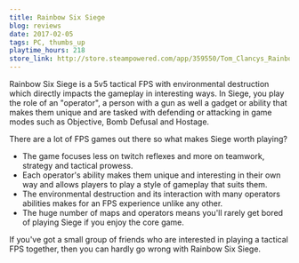 ```yaml
---
title: Rainbow Six Siege
blog: reviews
date: 2017-02-05
tags: PC, thumbs_up
playtime_hours: 218
store_link: http://store.steampowered.com/app/359550/Tom_Clancys_Rainbow_Six_Siege/
---
```

Rainbow Six Siege is a 5v5 tactical FPS with environmental destruction which directly impacts the gameplay in interesting ways. In Siege, you play the role of an "operator", a person with a gun as well a gadget or ability that makes them unique and are tasked with defending or attacking in game modes such as Objective, Bomb Defusal and Hostage.

There are a lot of FPS games out there so what makes Siege worth playing?

- The game focuses less on twitch reflexes and more on teamwork, strategy and tactical prowess.
- Each operator's ability makes them unique and interesting in their own way and allows players to play a style of gameplay that suits them.
- The environmental destruction and its interaction with many operators abilities makes for an FPS experience unlike any other.
- The huge number of maps and operators means you'll rarely get bored of playing Siege if you enjoy the core game.

If you've got a small group of friends who are interested in playing a tactical FPS together, then you can hardly go wrong with Rainbow Six Siege.
